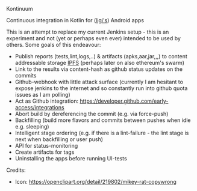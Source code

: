 Kontinuum

Continuous integration in Kotlin for ([ligi's](http://ligi.de)) Android apps

This is an attempt to replace my current Jenkins setup - this is an experiment and not (yet or perhaps even ever) intended to be used by others. Some goals of this endeavour:

 * Publish reports (tests,lint,logs,..) & artifacts (apks,aar,jar,,,) to content addressable storage [IPFS](http://ipfs.io) (perhaps later on also ethereum's swarm)
 * Link to the results via content-hash as github status updates on the commits
 * Github-webhook with little attack surface (currently I am hesitant to expose jenkins to the internet and so constantly run into github quota issues as I am polling)
 * Act as Github integration: https://developer.github.com/early-access/integrations
 * Abort build by dereferencing the commit (e.g. via force-push)
 * Backfilling (build more flavors and commits between pushes when idle e.g. sleeping)
 * Intelligent stage ordering (e.g. if there is a lint-failure - the lint stage is next when backfilling or user push)
 * API for status-monitoring
 * Create artifacts for tags
 * Uninstalling the apps before running UI-tests


Credits:

 - Icon: https://openclipart.org/detail/219802/mikey-rat-copywrong
 